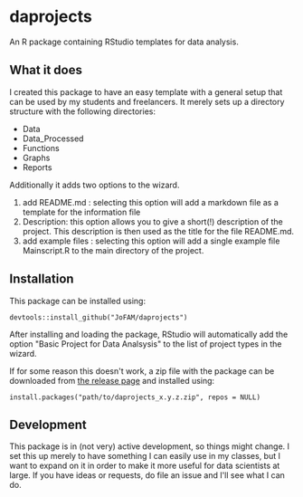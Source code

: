 # daprojects

An R package containing RStudio templates for data analysis. 

## What it does

I created this package to have an easy template with a general setup that can be used by
my students and freelancers. It merely sets up a directory structure with the following directories:

- Data
- Data_Processed
- Functions
- Graphs
- Reports

Additionally it adds two options to the wizard.

1. add README.md : selecting this option will add a markdown file as a template for the information file
2. Description: this option allows you to give a short(!) description of the project. This description
    is then used as the title for the file README.md.
3. add example files : selecting this option will add a single example file
Mainscript.R to the main directory of the project.

## Installation

This package can be installed using:

```
devtools::install_github("JoFAM/daprojects")
```

After installing and loading the package, RStudio will automatically add the option
"Basic Project for Data Analsysis" to the list of project types in the wizard.

If for some reason this doesn't work, a zip file with the package can be 
downloaded from [the release page](https://github.com/JoFAM/daprojects/releases)
and installed using:

```
install.packages("path/to/daprojects_x.y.z.zip", repos = NULL)
```

## Development

This package is in (not very) active development, so things might change. I set this up merely to have
something I can easily use in my classes, but I want to expand on it in order to make it more useful
for data scientists at large. If you have ideas or requests, do file an issue and I'll see what I can do.
